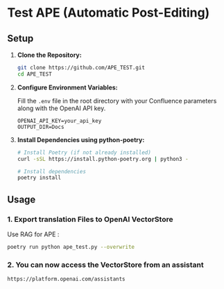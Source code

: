 # Test APE (Automatic Post-Editing)

## Setup

1. **Clone the Repository:**
    ```bash
    git clone https://github.com/APE_TEST.git
    cd APE_TEST
    ```

2. **Configure Environment Variables:**

    Fill the `.env` file in the root directory with your Confluence parameters along with the OpenAI API key. 

    ```plaintext
    OPENAI_API_KEY=your_api_key
    OUTPUT_DIR=Docs
    ```

3. **Install Dependencies using python-poetry:**
    ```bash
    # Install Poetry (if not already installed)
    curl -sSL https://install.python-poetry.org | python3 -

    # Install dependencies
    poetry install
    ```

## Usage

### 1. Export translation Files to OpenAI VectorStore

Use RAG for APE :

```bash
poetry run python ape_test.py --overwrite
```
### 2. You can now access the VectorStore from an assistant

```plaintext
https://platform.openai.com/assistants
```
